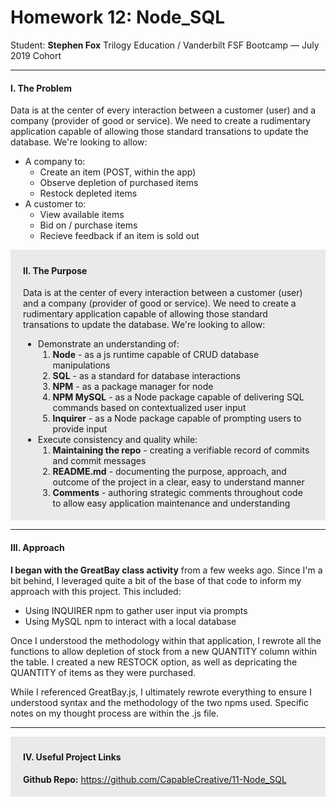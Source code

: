 # Homework 12: Node_SQL
Student: <b>Stephen Fox</b>
Trilogy Education / Vanderbilt FSF Bootcamp — July 2019 Cohort

----------------
<h4>I. The Problem</h4>
Data is at the center of every interaction between a customer (user) and a company (provider of good or service). We need to create a rudimentary application capable of allowing those standard transations to update the database. We're looking to allow:
<ul>
    <li>A company to:
        <ul>
            <li>Create an item (POST, within the app)</li>
            <li>Observe depletion of purchased items</li>
            <li>Restock depleted items</li>
        </ul>
    <li>A customer to:
        <ul>
            <li>View available items</li>
            <li>Bid on / purchase items</li>
            <li>Recieve feedback if an item is sold out</li>
        </ul>
    </li>
</ul>

<div style="background: #eaeaea; padding: 5px 20px; margin: 0px 0px 0px 0px;">
<h4>II. The Purpose</h4>
Data is at the center of every interaction between a customer (user) and a company (provider of good or service). We need to create a rudimentary application capable of allowing those standard transations to update the database. We're looking to allow:
<ul>
    <li>Demonstrate an understanding of:
    <ol>
        <li><b>Node</b> - as a js runtime capable of CRUD database manipulations</li>
        <li><b>SQL</b> - as a standard for database interactions</li>
        <li><b>NPM</b> - as a package manager for node</li>
        <li><b>NPM MySQL</b> - as a Node package capable of delivering SQL commands based on contextualized user input</li>
        <li><b>Inquirer</b> - as a Node package capable of prompting users to provide input</li>
    </ol>
    <li>Execute consistency and quality while:
    <ol>
        <li><b>Maintaining the repo</b> - creating a verifiable record of commits and commit messages</li>
        <li><b>README.md</b> - documenting the purpose, approach, and outcome of  the project in a clear, easy to understand manner</li>
        <li><b>Comments</b> - authoring strategic comments throughout code to allow easy application maintenance and understanding</li>
    </ol>
</div>

-------------
<h4>III. Approach</h4>
<b>I began with the GreatBay class activity</b> from a few weeks ago. Since I'm a bit behind, I leveraged quite a bit of the base of that code to inform my approach with this project. This included:<br>

* Using INQUIRER npm to gather user input via prompts
* Using MySQL npm to interact with a local database

Once I understood the methodology within that application, I rewrote all the functions to allow depletion of stock from a new QUANTITY column within the table. I created a new RESTOCK option, as well as depricating the QUANTITY of items as they were purchased.

While I referenced GreatBay.js, I ultimately rewrote everything to ensure I understood syntax and the methodology of the two npms used. Specific notes on my thought process are within the .js file.

-------------

<div style="background: #eaeaea; padding: 5px 20px; margin: 0px 0px 0px 0px;">
<h4>IV. Useful Project Links</h4>

<b>Github Repo:</b> https://github.com/CapableCreative/11-Node_SQL
</div>
